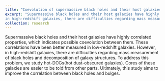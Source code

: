 ```yaml
---
title: "Coevolution of supermassive black holes and their host galaxies"
excerpt: "Supermassive black holes and their host galaxies have highly correlated properties, which indicates possible coevolution between them. These correlations have been better measured in low-redshift galaxies. However, 
in high-redshift galaxies, there are difficulties regarding mass measurement of black holes and decomposition of galaxy structures. To address this problem, we study hot-DOGs(hot dust-obscured galaxies). Cores of these galaxies are easier to be told from other parts. Ultimately, this study aims to improve the correlation between black holes and bulges.<br/><img src='/images/500x300.png'>"
collection: research
--- 
```

Supermassive black holes and their host galaxies have highly correlated properties, which indicates possible coevolution between them. These correlations have been better measured in low-redshift galaxies. However, 
in high-redshift galaxies, there are difficulties regarding mass measurement of black holes and decomposition of galaxy structures. To address this problem, we study hot-DOGs(hot dust-obscured galaxies). Cores of these galaxies are easier to be told from other parts. Ultimately, this study aims to improve the correlation between black holes and bulges.
